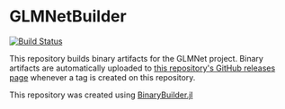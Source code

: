 # GLMNetBuilder

[![Build Status](https://travis-ci.org/JackDunnNZ/GLMNetBuilder.svg?branch=master)](https://travis-ci.org/JackDunnNZ/GLMNetBuilder)

This repository builds binary artifacts for the GLMNet project. Binary artifacts are automatically uploaded to
[this repository's GitHub releases page](https://github.com/JackDunnNZ/GLMNetBuilder/releases) whenever a tag is created
on this repository.

This repository was created using [BinaryBuilder.jl](https://github.com/JuliaPackaging/BinaryBuilder.jl)
